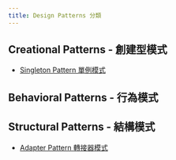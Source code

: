 ```yaml
---
title: Design Patterns 分類
---
```


## Creational Patterns - 創建型模式

* [Singleton Pattern 單例模式](singleton.md)

## Behavioral Patterns - 行為模式

<!-- * [Template Method Pattern 模板方法模式](template-method.md) -->

## Structural Patterns - 結構模式

* [Adapter Pattern 轉接器模式](adapter.md)